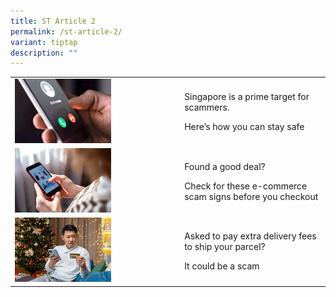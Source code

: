 ```yaml
---
title: ST Article 2
permalink: /st-article-2/
variant: tiptap
description: ""
---
```

<table style="minWidth: 50px">
<colgroup>
<col>
<col>
</colgroup>
<tbody>
<tr>
<td rowspan="1" colspan="1">
<div class="isomer-image-wrapper">
<img style="width: 60%;" height="auto" width="100%" alt="" src="/images/ST Article/st01.jpg">
</div>
</td>
<td rowspan="1" colspan="1">
<p>Singapore is a prime target for scammers.</p>
<p>Here’s how you can stay safe</p>
</td>
</tr>
<tr>
<td rowspan="1" colspan="1">
<div class="isomer-image-wrapper">
<img style="width: 60%;" height="auto" width="100%" alt="" src="/images/ST Article/st02.jpg">
</div>
</td>
<td rowspan="1" colspan="1">
<p>Found a good deal?</p>
<p>Check for these e-commerce scam signs before you checkout</p>
</td>
</tr>
<tr>
<td rowspan="1" colspan="1">
<div class="isomer-image-wrapper">
<img style="width: 60%;" height="auto" width="100%" alt="" src="/images/ST Article/st03.jpg">
</div>
</td>
<td rowspan="1" colspan="1">
<p>Asked to pay extra delivery fees to ship your parcel?</p>
<p>It could be a scam</p>
</td>
</tr>
</tbody>
</table>
<p></p>